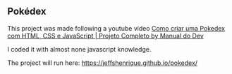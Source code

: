 ## Pokédex

This project was made following a youtube video [Como criar uma Pokedex com HTML, CSS e JavaScript | Projeto Completo by Manual do Dev](https://www.youtube.com/watch?v=SjtdH3dWLa8)

I coded it with almost none javascript knowledge.

The project will run here: https://jeffshenrique.github.io/pokedex/
